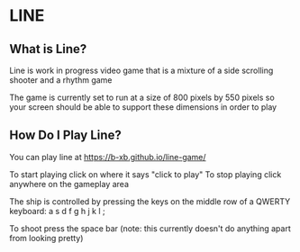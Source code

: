 # LINE

## What is Line?

Line is work in progress video game that is a mixture of a side scrolling shooter and a rhythm game

The game is currently set to run at a size of 800 pixels by 550 pixels so your screen should be able to support these dimensions in order to play

## How Do I Play Line?

You can play line at https://b-xb.github.io/line-game/

To start playing click on where it says "click to play"
To stop playing click anywhere on the gameplay area

The ship is controlled by pressing the keys on the middle row of a QWERTY keyboard: a s d f g h j k l ;

To shoot press the space bar (note: this currently doesn't do anything apart from looking pretty)

